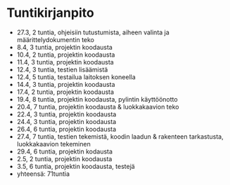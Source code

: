 # Tuntikirjanpito

-  27.3, 2 tuntia, ohjeisiin tutustumista, aiheen valinta ja määrittelydokumentin teko 
- 8.4, 3 tuntia, projektin koodausta
- 10.4, 2 tuntia, projektin koodausta
- 11.4, 3 tuntia, projektin koodausta
- 12.4, 3 tuntia, testien lisäämistä
- 12.4, 5 tuntia, testailua laitoksen koneella
- 14.4, 3 tuntia, projektin koodausta
- 17.4, 2 tuntia, projektin koodausta
- 19.4, 8 tuntia, projektin koodausta, pylintin käyttöönotto
- 20.4, 7 tuntia, projektin koodausta & luokkakaavion teko
- 22.4, 3 tuntia, projektin koodausta
- 24.4, 3 tuntia, projektin koodausta
- 26.4, 6 tuntia, projektin koodausta
- 27.4, 7 tuntia, testien tekemistä, koodin laadun & rakenteen tarkastusta, luokkakaavion tekeminen
- 29.4, 6 tuntia, projektin kodausta
- 2.5, 2 tuntia, projektin koodausta
- 3.5, 6 tuntia, projektin koodausta, testejä
- yhteensä: 71tuntia 
